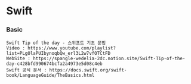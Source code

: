 # Swift

  ### Basic
    Swift Tip of the day - 스위프트 기초 문법      
    Video : https://www.youtube.com/playlist?list=PLgOlaPUIbynoqbQw_erl3L2w7vfOTCtFD      
    WebSite : https://spangle-wedelia-2dc.notion.site/Swift-Tip-of-the-day-c428bfd990674bcfa2a4973e5d08c4eb      
    Swift 공식 문서 : https://docs.swift.org/swift-book/LanguageGuide/TheBasics.html      
